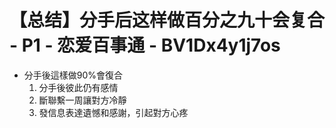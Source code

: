 # 【总结】分手后这样做百分之九十会复合 - P1 - 恋爱百事通 - BV1Dx4y1j7os

-   分手後這樣做90%會復合
    1.  分手後彼此仍有感情
    2.  斷聯繫一周讓對方冷靜
    3.  發信息表達遺憾和感謝，引起對方心疼